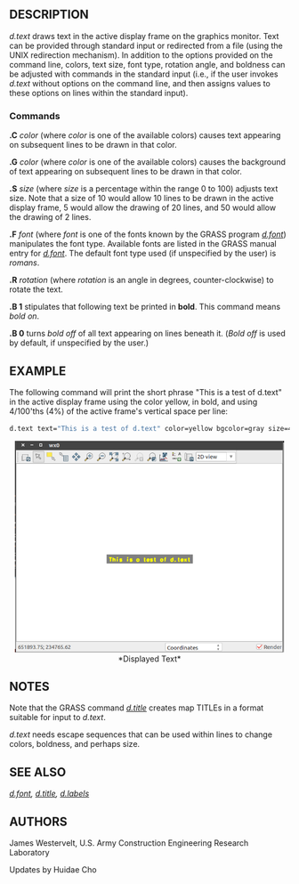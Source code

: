 ## DESCRIPTION

*d.text* draws text in the active display frame on the graphics monitor.
Text can be provided through standard input or redirected from a file
(using the UNIX redirection mechanism). In addition to the options
provided on the command line, colors, text size, font type, rotation
angle, and boldness can be adjusted with commands in the standard input
(i.e., if the user invokes *d.text* without options on the command line,
and then assigns values to these options on lines within the standard
input).

### Commands

**.C** *color*
(where *color* is one of the available colors) causes text appearing on
subsequent lines to be drawn in that color.

**.G** *color*
(where *color* is one of the available colors) causes the background of
text appearing on subsequent lines to be drawn in that color.

**.S** *size*
(where *size* is a percentage within the range 0 to 100) adjusts text
size. Note that a size of 10 would allow 10 lines to be drawn in the
active display frame, 5 would allow the drawing of 20 lines, and 50
would allow the drawing of 2 lines.

**.F** *font*
(where *font* is one of the fonts known by the GRASS program
*[d.font](d.font.md)*) manipulates the font type. Available fonts are
listed in the GRASS manual entry for *[d.font](d.font.md)*. The default
font type used (if unspecified by the user) is *romans*.

**.R** *rotation*
(where *rotation* is an angle in degrees, counter-clockwise) to rotate
the text.

**.B 1**
stipulates that following text be printed in **bold**. This command
means *bold on*.

**.B 0**
turns *bold off* of all text appearing on lines beneath it. (*Bold off*
is used by default, if unspecified by the user.)

## EXAMPLE

The following command will print the short phrase "This is a test of
d.text" in the active display frame using the color yellow, in bold, and
using 4/100'ths (4%) of the active frame's vertical space per line:

```bash
d.text text="This is a test of d.text" color=yellow bgcolor=gray size=4
```

<div align="center" style="margin: 10px">

<img src="d_text.png" data-border="1" width="600" />
*Displayed Text*

</div>

## NOTES

Note that the GRASS command *[d.title](d.title.md)* creates map TITLEs
in a format suitable for input to *d.text*.

*d.text* needs escape sequences that can be used within lines to change
colors, boldness, and perhaps size.

## SEE ALSO

*[d.font](d.font.md), [d.title](d.title.md), [d.labels](d.labels.md)*

## AUTHORS

James Westervelt, U.S. Army Construction Engineering Research Laboratory

Updates by Huidae Cho
